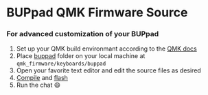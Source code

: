 # BUPpad QMK Firmware Source

### For advanced customization of your BUPpad  
1. Set up your QMK build environmant according to the [QMK docs](https://docs.qmk.fm/newbs_getting_started#set-up-your-environment)
2. Place [buppad](/QMK/buppad) folder on your local machine at `qmk_firmware/keyboards/buppad`
3. Open your favorite text editor and edit the source files as desired
4. [Compile](https://docs.qmk.fm/getting_started_make_guide) and [flash](https://docs.qmk.fm/newbs_flashing)
5. Run the chat :smile: 